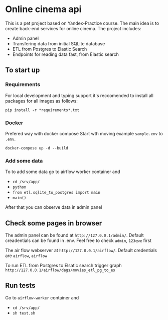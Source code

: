# Online cinema api

This is a pet project based on Yandex-Practice course.
The main idea is to create back-end services for online cinema.
The project includes:
- Admin panel
- Transfering data from initial SQLite database
- ETL from Postgres to Elastic Search
- Endpoints for reading data fast, from Elastic search

## To start up
### Requirements
For local development and typing support it's reccomended to install all packages for all images as follows:

`pip install -r *requirements*.txt`

### Docker
Prefered way with docker compose
Start wth moving example `sample.env` to `.env`.

`docker-compose up -d --build`
### Add some data
To to add some data go to airflow worker container and
- `cd /srv/app/`
- `python`
- `from etl.sqlite_to_postgres import main`
- `main()`

After that you can observe data in admin panel

## Check some pages in browser

The admin panel can be found at `http://127.0.0.1/admin/`. Default creadentials can be found in .env. Feel free to check `admin`, `123qwe` first

The air flow webserver at `http://127.0.0.1/airflow/`. Default credentials are `airflow`, `airflow`


To run ETL from Postgres to Elsatic search trigger graph `http://127.0.0.1/airflow/dags/movies_etl_pg_to_es`


## Run tests

Go to `airflow-worker` container and
- `cd /srv/app/`
- `sh test.sh`